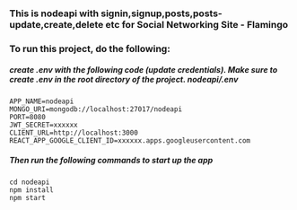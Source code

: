 ### This is nodeapi with signin,signup,posts,posts-update,create,delete etc for Social Networking Site - Flamingo

### To run this project, do the following:

##### create .env with the following code (update credentials). Make sure to create .env in the root directory of the project. nodeapi/.env

```
APP_NAME=nodeapi
MONGO_URI=mongodb://localhost:27017/nodeapi
PORT=8080
JWT_SECRET=xxxxxx
CLIENT_URL=http://localhost:3000
REACT_APP_GOOGLE_CLIENT_ID=xxxxxx.apps.googleusercontent.com

```

##### Then run the following commands to start up the app

```
cd nodeapi
npm install
npm start

```
